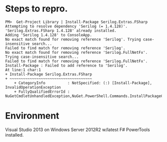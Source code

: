 # Steps to repro.

    PM>  Get-Project Library | Install-Package Serilog.Extras.FSharp
    Attempting to resolve dependency 'Serilog (= 1.4.128)'.
    'Serilog.Extras.FSharp 1.4.128' already installed.
    Adding 'Serilog 1.4.128' to ConsoleApp.
    No exact match found for removing reference 'Serilog'. Trying case-insensitive search...
    Failed to find match for removing reference 'Serilog'.
    No exact match found for removing reference 'Serilog.FullNetFx'. Trying case-insensitive search...
    Failed to find match for removing reference 'Serilog.FullNetFx'.
    Install-Package : Failed to add reference to 'Serilog'.
    At line:1 char:1
    + Install-Package Serilog.Extras.FSharp
    + ~~~~~~~~~~~~~~~~~~~~~~~~~~~~~~~~~~~~~
        + CategoryInfo          : NotSpecified: (:) [Install-Package], InvalidOperationException
        + FullyQualifiedErrorId : NuGetCmdletUnhandledException,NuGet.PowerShell.Commands.InstallPackageCommand

# Environment
Visual Studio 2013 on Windows Server 2012R2 w/latest F# PowerTools installed. 
